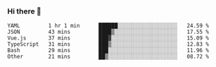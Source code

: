 ### Hi there 👋


<!--START_SECTION:waka-->

```text
YAML         1 hr 1 min      ██████░░░░░░░░░░░░░░░░░░░   24.59 %
JSON         43 mins         ████▒░░░░░░░░░░░░░░░░░░░░   17.55 %
Vue.js       37 mins         ███▓░░░░░░░░░░░░░░░░░░░░░   15.09 %
TypeScript   31 mins         ███▒░░░░░░░░░░░░░░░░░░░░░   12.83 %
Bash         29 mins         ███░░░░░░░░░░░░░░░░░░░░░░   11.96 %
Other        21 mins         ██▒░░░░░░░░░░░░░░░░░░░░░░   08.72 %
```

<!--END_SECTION:waka-->

<!--
**ssrahul96/ssrahul96** is a ✨ _special_ ✨ repository because its `README.md` (this file) appears on your GitHub profile.

Here are some ideas to get you started:

- 🔭 I’m currently working on ...
- 🌱 I’m currently learning ...
- 👯 I’m looking to collaborate on ...
- 🤔 I’m looking for help with ...
- 💬 Ask me about ...
- 📫 How to reach me: ...
- 😄 Pronouns: ...
- ⚡ Fun fact: ...
-->
